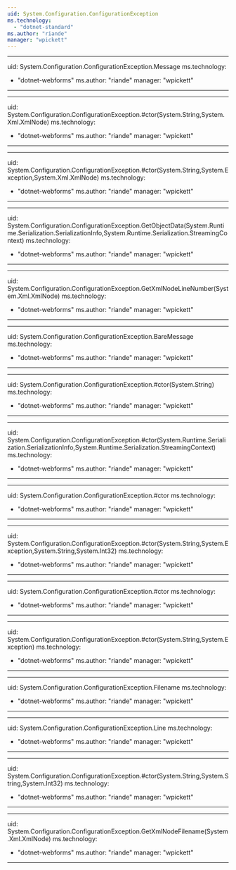 ```yaml
---
uid: System.Configuration.ConfigurationException
ms.technology: 
  - "dotnet-standard"
ms.author: "riande"
manager: "wpickett"
---
```


---
uid: System.Configuration.ConfigurationException.Message
ms.technology: 
  - "dotnet-webforms"
ms.author: "riande"
manager: "wpickett"
---

---
uid: System.Configuration.ConfigurationException.#ctor(System.String,System.Xml.XmlNode)
ms.technology: 
  - "dotnet-webforms"
ms.author: "riande"
manager: "wpickett"
---

---
uid: System.Configuration.ConfigurationException.#ctor(System.String,System.Exception,System.Xml.XmlNode)
ms.technology: 
  - "dotnet-webforms"
ms.author: "riande"
manager: "wpickett"
---

---
uid: System.Configuration.ConfigurationException.GetObjectData(System.Runtime.Serialization.SerializationInfo,System.Runtime.Serialization.StreamingContext)
ms.technology: 
  - "dotnet-webforms"
ms.author: "riande"
manager: "wpickett"
---

---
uid: System.Configuration.ConfigurationException.GetXmlNodeLineNumber(System.Xml.XmlNode)
ms.technology: 
  - "dotnet-webforms"
ms.author: "riande"
manager: "wpickett"
---

---
uid: System.Configuration.ConfigurationException.BareMessage
ms.technology: 
  - "dotnet-webforms"
ms.author: "riande"
manager: "wpickett"
---

---
uid: System.Configuration.ConfigurationException.#ctor(System.String)
ms.technology: 
  - "dotnet-webforms"
ms.author: "riande"
manager: "wpickett"
---

---
uid: System.Configuration.ConfigurationException.#ctor(System.Runtime.Serialization.SerializationInfo,System.Runtime.Serialization.StreamingContext)
ms.technology: 
  - "dotnet-webforms"
ms.author: "riande"
manager: "wpickett"
---

---
uid: System.Configuration.ConfigurationException.#ctor
ms.technology: 
  - "dotnet-webforms"
ms.author: "riande"
manager: "wpickett"
---

---
uid: System.Configuration.ConfigurationException.#ctor(System.String,System.Exception,System.String,System.Int32)
ms.technology: 
  - "dotnet-webforms"
ms.author: "riande"
manager: "wpickett"
---

---
uid: System.Configuration.ConfigurationException.#ctor
ms.technology: 
  - "dotnet-webforms"
ms.author: "riande"
manager: "wpickett"
---

---
uid: System.Configuration.ConfigurationException.#ctor(System.String,System.Exception)
ms.technology: 
  - "dotnet-webforms"
ms.author: "riande"
manager: "wpickett"
---

---
uid: System.Configuration.ConfigurationException.Filename
ms.technology: 
  - "dotnet-webforms"
ms.author: "riande"
manager: "wpickett"
---

---
uid: System.Configuration.ConfigurationException.Line
ms.technology: 
  - "dotnet-webforms"
ms.author: "riande"
manager: "wpickett"
---

---
uid: System.Configuration.ConfigurationException.#ctor(System.String,System.String,System.Int32)
ms.technology: 
  - "dotnet-webforms"
ms.author: "riande"
manager: "wpickett"
---

---
uid: System.Configuration.ConfigurationException.GetXmlNodeFilename(System.Xml.XmlNode)
ms.technology: 
  - "dotnet-webforms"
ms.author: "riande"
manager: "wpickett"
---
